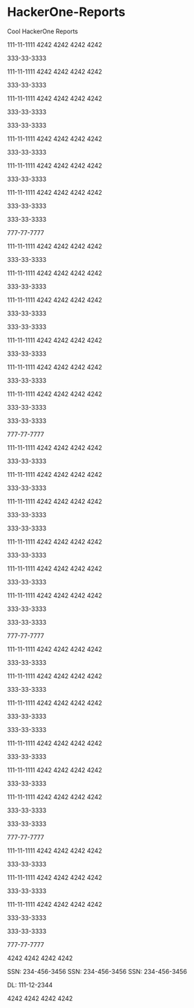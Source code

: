 # HackerOne-Reports
Cool HackerOne Reports


111-11-1111
4242 4242 4242 4242

333-33-3333

111-11-1111
4242 4242 4242 4242

333-33-3333

111-11-1111
4242 4242 4242 4242

333-33-3333

333-33-3333

111-11-1111 4242 4242 4242 4242

333-33-3333

111-11-1111 4242 4242 4242 4242

333-33-3333

111-11-1111 4242 4242 4242 4242

333-33-3333

333-33-3333



777-77-7777

111-11-1111 4242 4242 4242 4242

333-33-3333

111-11-1111 4242 4242 4242 4242

333-33-3333

111-11-1111 4242 4242 4242 4242

333-33-3333

333-33-3333

111-11-1111 4242 4242 4242 4242

333-33-3333

111-11-1111 4242 4242 4242 4242

333-33-3333

111-11-1111 4242 4242 4242 4242

333-33-3333

333-33-3333

777-77-7777

111-11-1111 4242 4242 4242 4242

333-33-3333

111-11-1111 4242 4242 4242 4242

333-33-3333

111-11-1111 4242 4242 4242 4242

333-33-3333

333-33-3333

111-11-1111 4242 4242 4242 4242

333-33-3333

111-11-1111 4242 4242 4242 4242

333-33-3333

111-11-1111 4242 4242 4242 4242

333-33-3333

333-33-3333

777-77-7777

111-11-1111 4242 4242 4242 4242

333-33-3333

111-11-1111 4242 4242 4242 4242

333-33-3333

111-11-1111 4242 4242 4242 4242

333-33-3333

333-33-3333

111-11-1111 4242 4242 4242 4242

333-33-3333

111-11-1111 4242 4242 4242 4242

333-33-3333

111-11-1111 4242 4242 4242 4242

333-33-3333

333-33-3333

777-77-7777

111-11-1111 4242 4242 4242 4242

333-33-3333

111-11-1111 4242 4242 4242 4242

333-33-3333

111-11-1111 4242 4242 4242 4242

333-33-3333

333-33-3333

777-77-7777

4242 4242 4242 4242

SSN: 234-456-3456
SSN: 234-456-3456
SSN: 234-456-3456

DL: 111-12-2344

4242 4242 4242 4242

